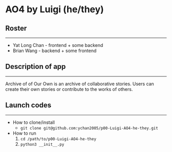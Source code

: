 # AO4 by Luigi (he/they)

## Roster
---
-  Yat Long Chan - frontend + some backend
- Brian Wang - backend + some frontend

## Description of app
---
Archive of of Our Own is an archive of collaborative stories. Users can create their own stories or contribute to the works of others. 

## Launch codes
---
- How to clone/install
    - `git clone git@github.com:ychan2005/p00-Luigi-AO4-he-they.git`
- How to run
    1. `cd /path/to/p00-Luigi-AO4-he-they`
    2. `python3 __init__.py`